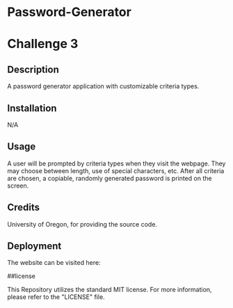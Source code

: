 # Password-Generator
# Challenge 3

## Description

A password generator application with customizable criteria types.

## Installation

N/A

## Usage

A user will be prompted by criteria types when they visit the webpage. They may choose between length, use of special characters, etc.
After all criteria are chosen, a copiable, randomly generated password is printed on the screen.

## Credits

University of Oregon, for providing the source code.

## Deployment

The website can be visited here: 

##license

This Repository utilizes the standard MIT license.
For more information, please refer to the "LICENSE" file.
